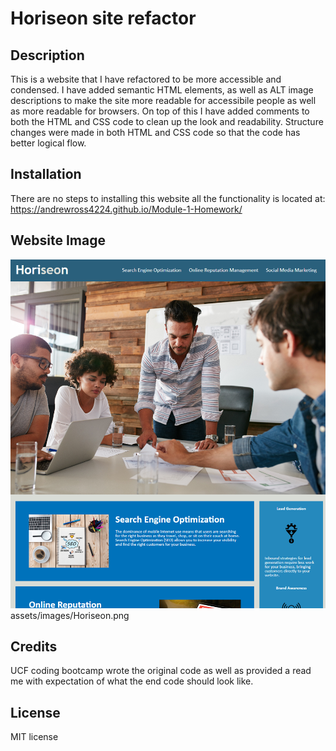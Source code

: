 # Horiseon site refactor

## Description

This is a website that I have refactored to be more accessible and condensed. I have added semantic HTML elements, as well as ALT image descriptions to make the site more readable for accessibile people as well as more readable for browsers. On top of this I have added comments to both the HTML and CSS code to clean up the look and readability. Structure changes were made in both HTML and CSS code so that the code has better logical flow.

## Installation

There are no steps to installing this website all the functionality is located at:
https://andrewross4224.github.io/Module-1-Homework/

## Website Image

![Alt text](/assets/images/Horiseon.png?raw=true "Horiseon")
assets/images/Horiseon.png

## Credits

UCF coding bootcamp wrote the original code as well as provided a read me with expectation of what the end code should look like.

## License

MIT license
